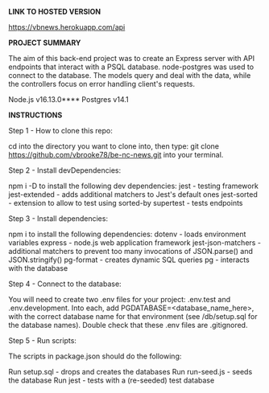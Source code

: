 **LINK TO HOSTED VERSION**

https://vbnews.herokuapp.com/api

**PROJECT SUMMARY**

The aim of this back-end project was to create an Express server with API endpoints that interact with a PSQL database.
node-postgres was used to connect to the database.
The models query and deal with the data, while the controllers focus on error handling client's requests.

Node.js v16.13.0\*\*\*\*
Postgres v14.1

**INSTRUCTIONS**

Step 1 - How to clone this repo:

cd into the directory you want to clone into, then type:
git clone https://github.com/vbrooke78/be-nc-news.git
into your terminal.

Step 2 - Install devDependencies:

npm i -D to install the following dev dependencies:
jest - testing framework
jest-extended - adds additional matchers to Jest's default ones
jest-sorted - extension to allow to test using sorted-by
supertest - tests endpoints

Step 3 - Install dependencies:

npm i to install the following dependencies:
dotenv - loads environment variables
express - node.js web application framework
jest-json-matchers - additional matchers to prevent too many invocations of JSON.parse() and JSON.stringify()
pg-format - creates dynamic SQL queries
pg - interacts with the database

Step 4 - Connect to the database:

You will need to create two .env files for your project: .env.test and .env.development.
Into each, add PGDATABASE=<database_name_here>, with the correct database name for that environment
(see /db/setup.sql for the database names).
Double check that these .env files are .gitignored.

Step 5 - Run scripts:

The scripts in package.json should do the following:

Run setup.sql - drops and creates the databases
Run run-seed.js - seeds the database
Run jest - tests with a (re-seeded) test database
